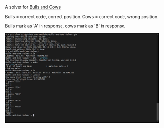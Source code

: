 A solver for [Bulls and Cows](https://en.wikipedia.org/wiki/Bulls_and_Cows)

Bulls = correct code, correct position.
Cows = correct code, wrong position.

Bulls mark as 'A' in response, cows mark as 'B' in response.

![image](screenshot.png)
